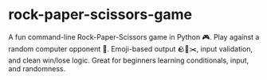 # rock-paper-scissors-game
A fun command-line Rock-Paper-Scissors game in Python 🎮. Play against a random computer opponent 🤖. Emoji-based output 🪨📄✂️, input validation, and clean win/lose logic. Great for beginners learning conditionals, input, and randomness.
